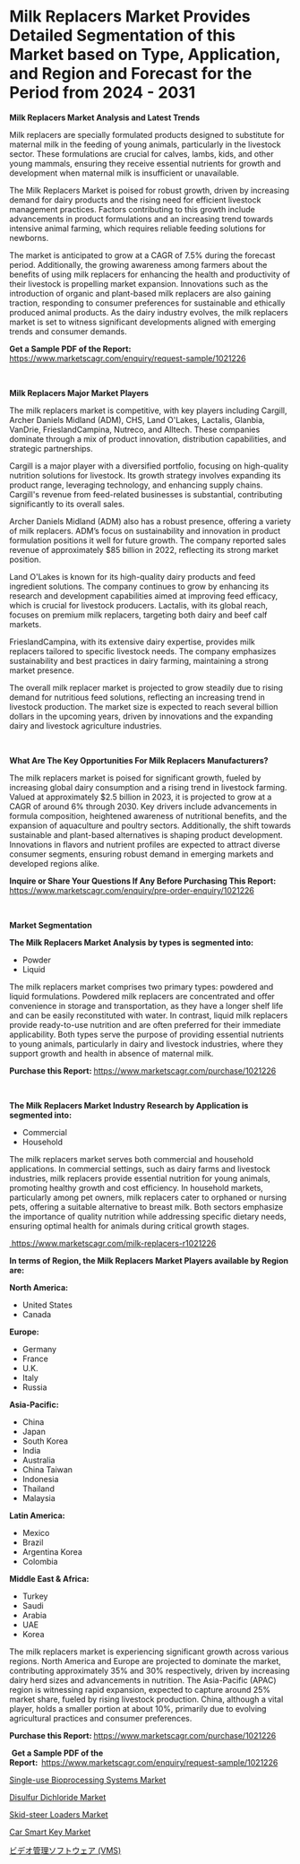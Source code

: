 <p><h1>Milk Replacers Market Provides Detailed Segmentation of this Market based on Type, Application, and Region and Forecast for the Period from 2024 - 2031</h1></p><p><strong>Milk Replacers Market Analysis and Latest Trends</strong></p>
<p><p>Milk replacers are specially formulated products designed to substitute for maternal milk in the feeding of young animals, particularly in the livestock sector. These formulations are crucial for calves, lambs, kids, and other young mammals, ensuring they receive essential nutrients for growth and development when maternal milk is insufficient or unavailable. </p><p>The Milk Replacers Market is poised for robust growth, driven by increasing demand for dairy products and the rising need for efficient livestock management practices. Factors contributing to this growth include advancements in product formulations and an increasing trend towards intensive animal farming, which requires reliable feeding solutions for newborns.</p><p>The market is anticipated to grow at a CAGR of 7.5% during the forecast period. Additionally, the growing awareness among farmers about the benefits of using milk replacers for enhancing the health and productivity of their livestock is propelling market expansion. Innovations such as the introduction of organic and plant-based milk replacers are also gaining traction, responding to consumer preferences for sustainable and ethically produced animal products. As the dairy industry evolves, the milk replacers market is set to witness significant developments aligned with emerging trends and consumer demands.</p></p>
<p><strong>Get a Sample PDF of the Report:&nbsp;</strong> <a href="https://www.marketscagr.com/enquiry/request-sample/1021226">https://www.marketscagr.com/enquiry/request-sample/1021226</a></p>
<p>&nbsp;</p>
<p><strong>Milk Replacers Major Market Players</strong></p>
<p><p>The milk replacers market is competitive, with key players including Cargill, Archer Daniels Midland (ADM), CHS, Land O'Lakes, Lactalis, Glanbia, VanDrie, FrieslandCampina, Nutreco, and Alltech. These companies dominate through a mix of product innovation, distribution capabilities, and strategic partnerships.</p><p>Cargill is a major player with a diversified portfolio, focusing on high-quality nutrition solutions for livestock. Its growth strategy involves expanding its product range, leveraging technology, and enhancing supply chains. Cargill's revenue from feed-related businesses is substantial, contributing significantly to its overall sales.</p><p>Archer Daniels Midland (ADM) also has a robust presence, offering a variety of milk replacers. ADM’s focus on sustainability and innovation in product formulation positions it well for future growth. The company reported sales revenue of approximately $85 billion in 2022, reflecting its strong market position.</p><p>Land O'Lakes is known for its high-quality dairy products and feed ingredient solutions. The company continues to grow by enhancing its research and development capabilities aimed at improving feed efficacy, which is crucial for livestock producers. Lactalis, with its global reach, focuses on premium milk replacers, targeting both dairy and beef calf markets.</p><p>FrieslandCampina, with its extensive dairy expertise, provides milk replacers tailored to specific livestock needs. The company emphasizes sustainability and best practices in dairy farming, maintaining a strong market presence. </p><p>The overall milk replacer market is projected to grow steadily due to rising demand for nutritious feed solutions, reflecting an increasing trend in livestock production. The market size is expected to reach several billion dollars in the upcoming years, driven by innovations and the expanding dairy and livestock agriculture industries.</p></p>
<p>&nbsp;</p>
<p><strong>What Are The Key Opportunities For Milk Replacers Manufacturers?</strong></p>
<p><p>The milk replacers market is poised for significant growth, fueled by increasing global dairy consumption and a rising trend in livestock farming. Valued at approximately $2.5 billion in 2023, it is projected to grow at a CAGR of around 6% through 2030. Key drivers include advancements in formula composition, heightened awareness of nutritional benefits, and the expansion of aquaculture and poultry sectors. Additionally, the shift towards sustainable and plant-based alternatives is shaping product development. Innovations in flavors and nutrient profiles are expected to attract diverse consumer segments, ensuring robust demand in emerging markets and developed regions alike.</p></p>
<p><strong>Inquire or Share Your Questions If Any Before Purchasing This Report:</strong> <a href="https://www.marketscagr.com/enquiry/pre-order-enquiry/1021226">https://www.marketscagr.com/enquiry/pre-order-enquiry/1021226</a></p>
<p>&nbsp;</p>
<p><strong>Market Segmentation</strong></p>
<p><strong>The Milk Replacers Market Analysis by types is segmented into:</strong></p>
<p><ul><li>Powder</li><li>Liquid</li></ul></p>
<p><p>The milk replacers market comprises two primary types: powdered and liquid formulations. Powdered milk replacers are concentrated and offer convenience in storage and transportation, as they have a longer shelf life and can be easily reconstituted with water. In contrast, liquid milk replacers provide ready-to-use nutrition and are often preferred for their immediate applicability. Both types serve the purpose of providing essential nutrients to young animals, particularly in dairy and livestock industries, where they support growth and health in absence of maternal milk.</p></p>
<p><strong>Purchase this Report:&nbsp;</strong><a href="https://www.marketscagr.com/purchase/1021226">https://www.marketscagr.com/purchase/1021226</a></p>
<p>&nbsp;</p>
<p><strong>The Milk Replacers Market Industry Research by Application is segmented into:</strong></p>
<p><ul><li>Commercial</li><li>Household</li></ul></p>
<p><p>The milk replacers market serves both commercial and household applications. In commercial settings, such as dairy farms and livestock industries, milk replacers provide essential nutrition for young animals, promoting healthy growth and cost efficiency. In household markets, particularly among pet owners, milk replacers cater to orphaned or nursing pets, offering a suitable alternative to breast milk. Both sectors emphasize the importance of quality nutrition while addressing specific dietary needs, ensuring optimal health for animals during critical growth stages.</p></p>
<p><a href="https://www.marketscagr.com/milk-replacers-r1021226">&nbsp;https://www.marketscagr.com/milk-replacers-r1021226</a></p>
<p><strong>In terms of Region, the Milk Replacers Market Players available by Region are:</strong></p>
<p>
    <p> <strong> North America: </strong>
        <ul>
            <li>United States</li>
            <li>Canada</li>
        </ul>
        </p> 
    <p> <strong> Europe: </strong>
        <ul>
            <li>Germany</li>
            <li>France</li>
            <li>U.K.</li>
            <li>Italy</li>
            <li>Russia</li>
        </ul>
        </p> 
    <p> <strong> Asia-Pacific: </strong>
        <ul>
            <li>China</li>
            <li>Japan</li>
            <li>South Korea</li>
            <li>India</li>
            <li>Australia</li>
            <li>China Taiwan</li>
            <li>Indonesia</li>
            <li>Thailand</li>
            <li>Malaysia</li>
        </ul>
        </p> 
    <p> <strong> Latin America: </strong>
        <ul>
            <li>Mexico</li>
            <li>Brazil</li>
            <li>Argentina Korea</li>
            <li>Colombia</li>
        </ul>
        </p> 
    <p> <strong> Middle East & Africa: </strong>
        <ul>
            <li>Turkey</li>
            <li>Saudi</li>
            <li>Arabia</li>
            <li>UAE</li>
            <li>Korea</li>
        </ul>
    </p>
    </p>
<p><p>The milk replacers market is experiencing significant growth across various regions. North America and Europe are projected to dominate the market, contributing approximately 35% and 30% respectively, driven by increasing dairy herd sizes and advancements in nutrition. The Asia-Pacific (APAC) region is witnessing rapid expansion, expected to capture around 25% market share, fueled by rising livestock production. China, although a vital player, holds a smaller portion at about 10%, primarily due to evolving agricultural practices and consumer preferences.</p></p>
<p><strong>Purchase this Report: </strong><a href="https://www.marketscagr.com/purchase/1021226">https://www.marketscagr.com/purchase/1021226</a></p>
<p>&nbsp;<strong>Get a Sample PDF of the Report:&nbsp;&nbsp;</strong><a href="https://www.marketscagr.com/enquiry/request-sample/1021226">https://www.marketscagr.com/enquiry/request-sample/1021226</a></p>
<p><strong></strong></p>
<p><p><a href="https://medium.com/@borisfisher2023/the-single-use-bioprocessing-systems-market-industry-provides-a-comprehensive-and-current-4e7ad3a4bcea">Single-use Bioprocessing Systems Market</a></p><p><a href="https://issuu.com/reportprime-2/docs/disulfur-dichloride-market-size-203_06fcd01a9c284f">Disulfur Dichloride Market</a></p><p><a href="https://medium.com/@borisfisher2023/the-global-skid-steer-loaders-market-is-at-the-forefront-of-innovation-driving-rapid-industry-69a7c4d70936">Skid-steer Loaders Market</a></p><p><a href="https://www.linkedin.com/pulse/strategic-market-insights-global-car-smart-key-2024-bflwe?trackingId=7q2sI1tgTsiv6YV%2BJbf3cQ%3D%3D">Car Smart Key Market</a></p><p><a href="https://medium.com/@vellajacobi2023/%E3%83%93%E3%83%87%E3%82%AA%E7%AE%A1%E7%90%86%E3%82%BD%E3%83%95%E3%83%88%E3%82%A6%E3%82%A7%E3%82%A2-vms-%E5%B8%82%E5%A0%B4-%E5%B8%82%E5%A0%B4%E3%81%AE%E3%82%BB%E3%82%B0%E3%83%A1%E3%83%B3%E3%83%86%E3%83%BC%E3%82%B7%E3%83%A7%E3%83%B3-%E5%9C%B0%E5%9F%9F%E5%88%A5%E5%B8%82%E5%A0%B4-2031%E5%B9%B4%E3%81%BE%E3%81%A7%E3%81%AE%E5%B8%82%E5%A0%B4%E4%BA%88%E6%B8%AC-d9bd59dbeb3c">ビデオ管理ソフトウェア (VMS)</a></p></p>